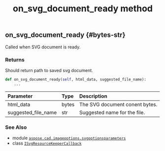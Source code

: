 ﻿---
title: on_svg_document_ready method
second_title: Aspose.CAD for Python via .NET API References
description: 
type: docs
weight: 40
url: /python-net/aspose.cad.imageoptions.svgoptionsparameters/isvgresourcekeepercallback/on_svg_document_ready/
is_root: false
---

## on_svg_document_ready {#bytes-str}

Called when SVG document is ready.


### Returns 


Should return path to saved svg document.


```python
def on_svg_document_ready(self, html_data, suggested_file_name):
    ...
```


| Parameter | Type | Description |
| :- | :- | :- |
| html_data | bytes | The SVG document conent bytes. |
| suggested_file_name | str | Suggested name for the file. |



### See Also
* module [`aspose.cad.imageoptions.svgoptionsparameters`](../../)
* class [`ISvgResourceKeeperCallback`](/cad/python-net/aspose.cad.imageoptions.svgoptionsparameters/isvgresourcekeepercallback)

